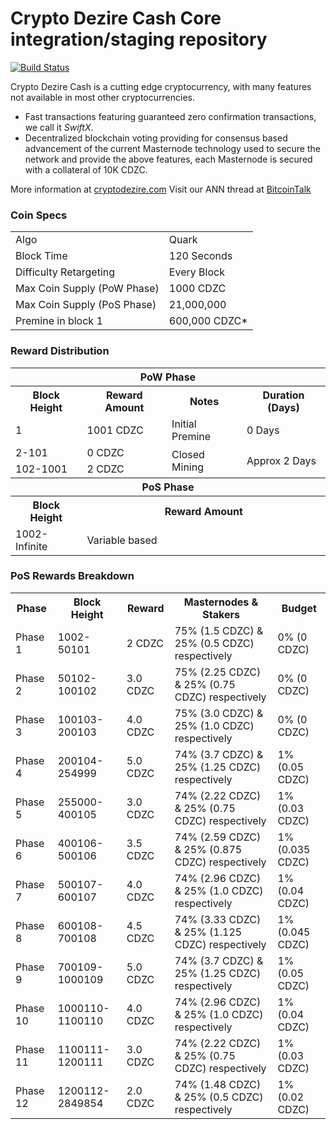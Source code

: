 Crypto Dezire Cash Core integration/staging repository
=====================================

[![Build Status](https://travis-ci.org/cryptodezire/CryptoDezireCash.svg?branch=master)](https://travis-ci.org/cryptodezire/CryptoDezireCash)

Crypto Dezire Cash is a cutting edge cryptocurrency, with many features not available in most other cryptocurrencies.
- Fast transactions featuring guaranteed zero confirmation transactions, we call it _SwiftX_.
- Decentralized blockchain voting providing for consensus based advancement of the current Masternode
  technology used to secure the network and provide the above features, each Masternode is secured
  with a collateral of 10K CDZC.

More information at [cryptodezire.com](https://cryptodezire.com/) Visit our ANN thread at [BitcoinTalk](https://bitcointalk.org/index.php?topic=5056088)

### Coin Specs
<table>
<tr><td>Algo</td><td>Quark</td></tr>
<tr><td>Block Time</td><td>120 Seconds</td></tr>
<tr><td>Difficulty Retargeting</td><td>Every Block</td></tr>
<tr><td>Max Coin Supply (PoW Phase)</td><td>1000 CDZC</td></tr>
<tr><td>Max Coin Supply (PoS Phase)</td><td>21,000,000</td></tr>
<tr><td>Premine in block 1</td><td>600,000 CDZC*</td></tr>
</table>

### Reward Distribution

<table>
<th colspan=4>PoW Phase</th>
<tr><th>Block Height</th><th>Reward Amount</th><th>Notes</th><th>Duration (Days)</th></tr>
<tr><td>1</td><td>1001 CDZC</td><td>Initial Premine</td><td>0 Days</td></tr>
<tr><td>2-101</td><td>0 CDZC</td><td rowspan=2>Closed Mining</td><td rowspan=2> Approx 2 Days</td></tr>
<tr><td>102-1001</td><td>2 CDZC</td></tr>
<tr><th colspan=4>PoS Phase</th></tr>
<tr><th>Block Height</th><th colspan=3>Reward Amount</th></tr>
<tr><td>1002-Infinite</td><td colspan=3>Variable based</td></tr>
</table>

### PoS Rewards Breakdown

<table>
<th>Phase</th><th>Block Height</th><th>Reward</th><th>Masternodes & Stakers</th><th>Budget</th>
<tr><td>Phase 1</td><td>1002-50101</td><td>2 CDZC</td><td>75% (1.5 CDZC) & 25% (0.5 CDZC) respectively</td><td>0% (0 CDZC)</td></tr>
<tr><td>Phase 2</td><td>50102-100102</td><td>3.0 CDZC</td><td>75% (2.25 CDZC) & 25% (0.75 CDZC) respectively</td><td>0% (0 CDZC)</td></tr>
<tr><td>Phase 3</td><td>100103-200103</td><td>4.0 CDZC</td><td>75% (3.0 CDZC) & 25% (1.0 CDZC) respectively</td><td>0% (0 CDZC)</td></tr>
<tr><td>Phase 4</td><td>200104-254999</td><td>5.0 CDZC</td><td>74% (3.7 CDZC) & 25% (1.25 CDZC) respectively</td><td>1% (0.05 CDZC)</td></tr>
<tr><td>Phase 5</td><td>255000-400105</td><td>3.0 CDZC</td><td>74% (2.22 CDZC) & 25% (0.75 CDZC) respectively</td><td>1% (0.03 CDZC)</td></tr>
<tr><td>Phase 6</td><td>400106-500106</td><td>3.5 CDZC</td><td>74% (2.59 CDZC) & 25% (0.875 CDZC) respectively</td><td>1% (0.035 CDZC)</td></tr>
<tr><td>Phase 7</td><td>500107-600107</td><td>4.0 CDZC</td><td>74% (2.96 CDZC) & 25% (1.0 CDZC) respectively</td><td>1% (0.04 CDZC)</td></tr>
<tr><td>Phase 8</td><td>600108-700108</td><td>4.5 CDZC</td><td>74% (3.33 CDZC) & 25% (1.125 CDZC) respectively</td><td>1% (0.045 CDZC)</td></tr>
<tr><td>Phase 9</td><td>700109-1000109</td><td>5.0 CDZC</td><td>74% (3.7 CDZC) & 25% (1.25 CDZC) respectively</td><td>1% (0.05 CDZC)</td></tr>
<tr><td>Phase 10</td><td>1000110-1100110</td><td>4.0 CDZC</td><td>74% (2.96 CDZC) & 25% (1.0 CDZC) respectively</td><td>1% (0.04 CDZC)</td></tr>
<tr><td>Phase 11</td><td>1100111-1200111</td><td>3.0 CDZC</td><td>74% (2.22 CDZC) & 25% (0.75 CDZC) respectively</td><td>1% (0.03 CDZC)</td></tr>
<tr><td>Phase 12</td><td>1200112-2849854</td><td>2.0 CDZC</td><td>74% (1.48 CDZC) & 25% (0.5 CDZC) respectively</td><td>1% (0.02 CDZC)</td></tr>
</table>

